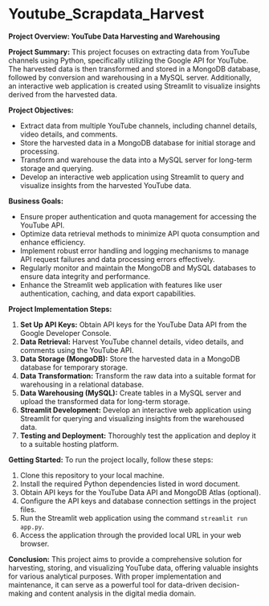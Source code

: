 # Youtube_Scrapdata_Harvest
**Project Overview: YouTube Data Harvesting and Warehousing**

**Project Summary:**
This project focuses on extracting data from YouTube channels using Python, specifically utilizing the Google API for YouTube. The harvested data is then transformed and stored in a MongoDB database, followed by conversion and warehousing in a MySQL server. Additionally, an interactive web application is created using Streamlit to visualize insights derived from the harvested data.

**Project Objectives:**
- Extract data from multiple YouTube channels, including channel details, video details, and comments.
- Store the harvested data in a MongoDB database for initial storage and processing.
- Transform and warehouse the data into a MySQL server for long-term storage and querying.
- Develop an interactive web application using Streamlit to query and visualize insights from the harvested YouTube data.

**Business Goals:**
- Ensure proper authentication and quota management for accessing the YouTube API.
- Optimize data retrieval methods to minimize API quota consumption and enhance efficiency.
- Implement robust error handling and logging mechanisms to manage API request failures and data processing errors effectively.
- Regularly monitor and maintain the MongoDB and MySQL databases to ensure data integrity and performance.
- Enhance the Streamlit web application with features like user authentication, caching, and data export capabilities.

**Project Implementation Steps:**
1. **Set Up API Keys:** Obtain API keys for the YouTube Data API from the Google Developer Console.
2. **Data Retrieval:** Harvest YouTube channel details, video details, and comments using the YouTube API.
3. **Data Storage (MongoDB):** Store the harvested data in a MongoDB database for temporary storage.
4. **Data Transformation:** Transform the raw data into a suitable format for warehousing in a relational database.
5. **Data Warehousing (MySQL):** Create tables in a MySQL server and upload the transformed data for long-term storage.
6. **Streamlit Development:** Develop an interactive web application using Streamlit for querying and visualizing insights from the warehoused data.
7. **Testing and Deployment:** Thoroughly test the application and deploy it to a suitable hosting platform.

**Getting Started:**
To run the project locally, follow these steps:

1. Clone this repository to your local machine.
2. Install the required Python dependencies listed in word document.
3. Obtain API keys for the YouTube Data API and MongoDB Atlas (optional).
4. Configure the API keys and database connection settings in the project files.
5. Run the Streamlit web application using the command `streamlit run app.py`.
6. Access the application through the provided local URL in your web browser.

**Conclusion:**
This project aims to provide a comprehensive solution for harvesting, storing, and visualizing YouTube data, offering valuable insights for various analytical purposes. With proper implementation and maintenance, it can serve as a powerful tool for data-driven decision-making and content analysis in the digital media domain.
